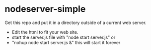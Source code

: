 # nodeserver-simple
Get this repo and put it in a directory outside of a current web server.
- Edit the html to fit your web site.
- start the server.js file with "node start server.js" or
- "nohup node start server.js &"  this will start it forever
